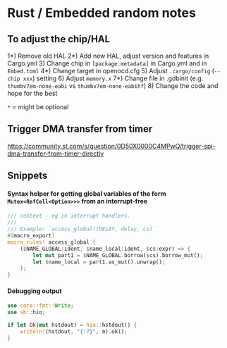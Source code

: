 # Rust / Embedded random notes

## To adjust the chip/HAL

1*) Remove old HAL
2*) Add new HAL, adjust version and features in Cargo.yml
3) Change chip in `[package.metadata]` in Cargo.yml and in `Embed.toml`
4*) Change target in openocd.cfg
5) Adjust `.cargo/config` (`--chip xxx`) setting
6) Adjust `memory.x`
7*) Change file in .gdbinit (e.g. `thumbv7em-none-eabi` vs `thumbv7em-none-eabihf`)
8) Change the code and hope for the best

`*` = might be optional

## Trigger DMA transfer from timer

https://community.st.com/s/question/0D50X0000C4MPwQ/trigger-spi-dma-transfer-from-timer-directly

## Snippets

#### Syntax helper for getting global variables of the form `Mutex<RefCell<Option>>>` from an interrupt-free
```rust
/// context - eg in interrupt handlers.
///
/// Example: `access_global!(DELAY, delay, cs)`
#[macro_export]
macro_rules! access_global {
    ($NAME_GLOBAL:ident, $name_local:ident, $cs:expr) => {
        let mut part1 = $NAME_GLOBAL.borrow($cs).borrow_mut();
        let $name_local = part1.as_mut().unwrap();
    };
}
```

#### Debugging output
```rust
use core::fmt::Write;
use sh::hio;

if let Ok(mut hstdout) = hio::hstdout() {
    writeln!(hstdout, "{:?}", m).ok();
}
```

